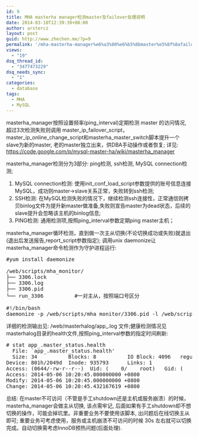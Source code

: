 ```yaml
---
id: 9
title: MHA masterha manager检测master及failover处理说明
date: 2014-03-10T12:39:39+08:00
author: arstercz
layout: post
guid: http://www.zhechen.me/?p=9
permalink: '/mha-masterha-manager%e6%a3%80%e6%b5%8bmaster%e5%8f%8afailover%e5%a4%84%e7%90%86%e8%af%b4%e6%98%8e/'
views:
  - "19"
dsq_thread_id:
  - "3477473229"
dsq_needs_sync:
  - "1"
categories:
  - database
tags:
  - MHA
  - MySQL
---
```

masterha_manager按照设置频率(ping_interval)定期检测 master 的访问情况, 超过3次检测失败则调用 master_ip_failover_script，master_ip_online_change_script和masterha_master_switch脚本提升一个slave为新的master, 老的master独立出来，供DBA手动操作或者恢复;
详见: https://code.google.com/p/mysql-master-ha/wiki/masterha_manager

masterha_manager检测分为3部分: ping检测, ssh检测, MySQL connection检测;
1. MySQL connection检测: 使用init_conf_load_script参数提供的账号信息连接MySQL，成功则master->slave关系正常，失败转到ssh检测;
2. SSH检测:  在MySQL检测失败的情况下，继续检测ssh连接性，正常通信则拷贝binlog文件为提升新master做准备,失败则宣告master为dead状态，后续的slave提升会忽略该主机的binlog信息;
3. PING检测: 通用检测项,按照ping_interval参数定期ping master主机；

masterha_manager循环检测，直到做一次主从切换(不论切换成功或失败)就退出(退出后发送报告,report_script参数指定); 调用unix daemonize让masterha_manager命令检测作为守护进程运行:
<!--more-->
<pre>
#yum install daemonize

/web/scripts/mha_monitor/
├── 3306.lock
├── 3306.log
├── 3306.pid
└── run_3306          #一对主从，按照端口号区分

#!/bin/bash
daemonize -p /web/scripts/mha_monitor/3306.pid -l /web/scripts/mha_monitor/3306.lock  /usr/bin/masterha_manager --global_conf=/etc/masterha/app_default.cnf --conf=/etc/masterha/app_<name>.conf >> /web/scripts/mha_monitor/3306.log 2>&1
</pre>


详细的检测输出见: /web/masterhalog/app_<name>.log 文件;健康检测情况见masterhalog目录的health文件,按照ping_interval参数的指定时间刷新:
<pre># stat app_<name>.master_status.health 
  File: `app_<name>.master_status.health'
  Size: 34        	Blocks: 8          IO Block: 4096   regular file
Device: 801h/2049d	Inode: 935793      Links: 1
Access: (0644/-rw-r--r--)  Uid: (    0/    root)   Gid: (    0/    root)
Access: 2014-05-06 10:20:45.000000000 +0800
Modify: 2014-05-06 10:20:45.000000000 +0800
Change: 2014-05-06 10:20:45.432167619 +0800</pre>

总结: 在master不可访问（不管是手工shutdown还是主机或服务崩溃）的时候，masterha_manager会做主从切换, 该点需牢记, 后面如果有手工shutdown却不想切换的操作，可能会掉坑里。非重要业务不要使用该脚本, 出问题后在线切换主从即可; 重要业务可考虑使用，服务或主机崩溃不可访问的时候 30s 左右就可以切换完成。自动切换需考虑InnoDB预热问题(后面处理).